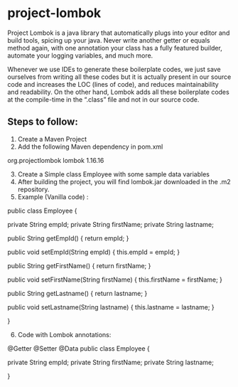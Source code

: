 # project-lombok

Project Lombok is a java library that automatically plugs into your editor and build tools, 
spicing up your java. Never write another getter or equals method again, with one annotation your class has a fully featured builder, 
automate your logging variables, and much more.

 Whenever we use IDEs to generate these boilerplate codes, we just save ourselves from writing all these codes but it is actually present in our source code and increases the LOC (lines of code), and reduces maintainability and readability. On the other hand, Lombok adds all these boilerplate codes at the compile-time in the “.class” file and not in our source code. 


## Steps to follow:

1. Create a Maven Project 
2. Add the following Maven dependency in pom.xml
<dependencies>
        <dependency>
               <groupId>org.projectlombok</groupId>
               <artifactId>lombok</artifactId>
               <version>1.16.16</version>
        </dependency>
</dependencies>

3. Create a Simple class Employee with some sample data variables
4. After building the project, you will find lombok.jar downloaded in the .m2 repository.
5. Example (Vanilla code) :

public class Employee {

private String empId;
private String firstName;
private String lastname;

public String getEmpId() {
return empId;
}

public void setEmpId(String empId) {
this.empId = empId;
}

public String getFirstName() {
return firstName;
}

public void setFirstName(String firstName) {
this.firstName = firstName;
}

public String getLastname() {
return lastname;
}

public void setLastname(String lastname) {
this.lastname = lastname;
}

}

6. Code with Lombok annotations:

@Getter
@Setter
@Data
public class Employee {

 private String empId;
 private String firstName;
 private String lastname;
 
 }
